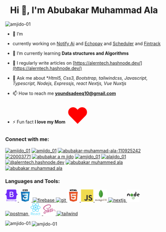 <h1 align="center">Hi 👋, I'm Abubakar Muhammad Ala</h1>

<p align="left"> <img src="https://komarev.com/ghpvc/?username=amjido-01&label=Profile%20views&color=0e75b6&style=flat" alt="amjido-01" /> </p>

- 🔭 I’m
- currently working on [Notify Ai](https://notify-ai.vercel.app/) and [Echopay](https://echopay-gray.vercel.app/) and [Scheduler](https://socialschedule-two.vercel.app/) and [Fintrack](https://fintrack-v2.vercel.app/)

- 🌱 I’m currently learning **Data structures and Algorithms**

- 📝 I regularly write articles on [https://alerntech.hashnode.dev/](https://alerntech.hashnode.dev/)

- 💬 Ask me about **Html5, Css3, Bootstrap, tailwindcss, Javascript, Typescript, Nodejs, Expressjs, react Nextjs, Vue Nuxtjs*

- 📫 How to reach me **youndsadeeq10@gmail.com**

- ⚡ Fun fact **I love my Mom <span style="font-size:500%;color:red;">&hearts;</span>**

<h3 align="left">Connect with me:</h3>
<p align="left">
<a href="https://codepen.io/amjido_01" target="blank"><img align="center" src="https://raw.githubusercontent.com/rahuldkjain/github-profile-readme-generator/master/src/images/icons/Social/codepen.svg" alt="amjido_01" height="30" width="40" /></a>
<a href="https://twitter.com/amjido_01" target="blank"><img align="center" src="https://raw.githubusercontent.com/rahuldkjain/github-profile-readme-generator/master/src/images/icons/Social/twitter.svg" alt="amjido_01" height="30" width="40" /></a>
<a href="https://linkedin.com/in/abubakar-muhammad-ala-110925242" target="blank"><img align="center" src="https://raw.githubusercontent.com/rahuldkjain/github-profile-readme-generator/master/src/images/icons/Social/linked-in-alt.svg" alt="abubakar-muhammad-ala-110925242" height="30" width="40" /></a>
<a href="https://stackoverflow.com/users/20003771" target="blank"><img align="center" src="https://raw.githubusercontent.com/rahuldkjain/github-profile-readme-generator/master/src/images/icons/Social/stack-overflow.svg" alt="20003771" height="30" width="40" /></a>
<a href="https://fb.com/abubakar a m jido" target="blank"><img align="center" src="https://raw.githubusercontent.com/rahuldkjain/github-profile-readme-generator/master/src/images/icons/Social/facebook.svg" alt="abubakar a m jido" height="30" width="40" /></a>
<a href="https://instagram.com/amjido_01" target="blank"><img align="center" src="https://raw.githubusercontent.com/rahuldkjain/github-profile-readme-generator/master/src/images/icons/Social/instagram.svg" alt="amjido_01" height="30" width="40" /></a>
<a href="https://dribbble.com/alajido_01" target="blank"><img align="center" src="https://raw.githubusercontent.com/rahuldkjain/github-profile-readme-generator/master/src/images/icons/Social/dribbble.svg" alt="alajido_01" height="30" width="40" /></a>
<a href="https://hashnode.com/@alerntech.hashnode.dev" target="blank"><img align="center" src="https://raw.githubusercontent.com/rahuldkjain/github-profile-readme-generator/master/src/images/icons/Social/hashnode.svg" alt="@alerntech.hashnode.dev" height="30" width="40" /></a>
<a href="https://www.youtube.com/c/abubakar muhammed ala" target="blank"><img align="center" src="https://raw.githubusercontent.com/rahuldkjain/github-profile-readme-generator/master/src/images/icons/Social/youtube.svg" alt="abubakar muhammed ala" height="30" width="40" /></a>
<a href="https://www.hackerrank.com/abubakar muhammad ala" target="blank"><img align="center" src="https://raw.githubusercontent.com/rahuldkjain/github-profile-readme-generator/master/src/images/icons/Social/hackerrank.svg" alt="abubakar muhammad ala" height="30" width="40" /></a>
</p>

<h3 align="left">Languages and Tools:</h3>
<p align="left"> <a href="https://getbootstrap.com" target="_blank" rel="noreferrer"> <img src="https://raw.githubusercontent.com/devicons/devicon/master/icons/bootstrap/bootstrap-plain-wordmark.svg" alt="bootstrap" width="40" height="40"/> </a> <a href="https://www.w3schools.com/css/" target="_blank" rel="noreferrer"> <img src="https://raw.githubusercontent.com/devicons/devicon/master/icons/css3/css3-original-wordmark.svg" alt="css3" width="40" height="40"/> </a> <a href="https://firebase.google.com/" target="_blank" rel="noreferrer"> <img src="https://www.vectorlogo.zone/logos/firebase/firebase-icon.svg" alt="firebase" width="40" height="40"/> </a> <a href="https://git-scm.com/" target="_blank" rel="noreferrer"> <img src="https://www.vectorlogo.zone/logos/git-scm/git-scm-icon.svg" alt="git" width="40" height="40"/> </a> <a href="https://www.w3.org/html/" target="_blank" rel="noreferrer"> <img src="https://raw.githubusercontent.com/devicons/devicon/master/icons/html5/html5-original-wordmark.svg" alt="html5" width="40" height="40"/> </a> <a href="https://developer.mozilla.org/en-US/docs/Web/JavaScript" target="_blank" rel="noreferrer"> <img src="https://raw.githubusercontent.com/devicons/devicon/master/icons/javascript/javascript-original.svg" alt="javascript" width="40" height="40"/> </a> <a href="https://www.mongodb.com/" target="_blank" rel="noreferrer"> <img src="https://raw.githubusercontent.com/devicons/devicon/master/icons/mongodb/mongodb-original-wordmark.svg" alt="mongodb" width="40" height="40"/> </a> <a href="https://nextjs.org/" target="_blank" rel="noreferrer"> <img src="https://cdn.worldvectorlogo.com/logos/nextjs-2.svg" alt="nextjs" width="40" height="40"/> </a> <a href="https://nodejs.org" target="_blank" rel="noreferrer"> <img src="https://raw.githubusercontent.com/devicons/devicon/master/icons/nodejs/nodejs-original-wordmark.svg" alt="nodejs" width="40" height="40"/> </a> <a href="https://postman.com" target="_blank" rel="noreferrer"> <img src="https://www.vectorlogo.zone/logos/getpostman/getpostman-icon.svg" alt="postman" width="40" height="40"/> </a> <a href="https://reactjs.org/" target="_blank" rel="noreferrer"> <img src="https://raw.githubusercontent.com/devicons/devicon/master/icons/react/react-original-wordmark.svg" alt="react" width="40" height="40"/> </a> <a href="https://sass-lang.com" target="_blank" rel="noreferrer"> <img src="https://raw.githubusercontent.com/devicons/devicon/master/icons/sass/sass-original.svg" alt="sass" width="40" height="40"/> </a> <a href="https://tailwindcss.com/" target="_blank" rel="noreferrer"> <img src="https://www.vectorlogo.zone/logos/tailwindcss/tailwindcss-icon.svg" alt="tailwind" width="40" height="40"/> </a> </p>

<p><img align="left" src="https://github-readme-stats.vercel.app/api/top-langs?username=amjido-01&show_icons=true&locale=en&layout=compact" alt="amjido-01" /></p>

<p>&nbsp;<img align="center" src="https://github-readme-stats.vercel.app/api?username=amjido-01&show_icons=true&locale=en" alt="amjido-01" /></p>
